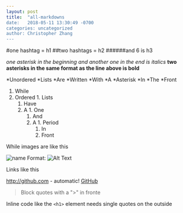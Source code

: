 ```yaml
---
layout: post
title:  "all-markdowns
date:   2018-05-11 13:30:49 -0700
categories: uncategorized
author: Christopher Zhang
---
```


#one hashtag = h1
##two hashtags = h2
######and 6 is h3

*one asterisk in the beginning and another one in the end is italics*
**two asterisks in the same format as the line above is bold**

*Unordered
  *Lists
    *Are
     *Written
       *With
          *A
           *Asterisk
             *In
                *The
                  *Front

1. While
  1. Ordered
    1. Lists
      1. Have
        1. A
          1. One
            1. And
              1. A
                1. Period
                  1. In
                    1. Front
                    
While images are like this

![name](/images/logo.png)
Format: ![Alt Text](url)

Links like this

http://github.com - automatic!
[GitHub](http://github.com)

>Block quotes with a ">" in fronte

Inline code like the `<h1>` element needs single quotes on the outside

